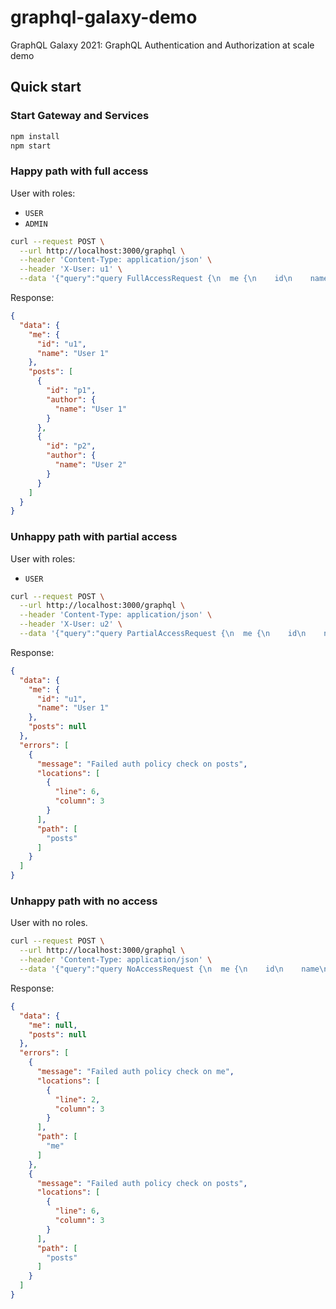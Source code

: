 # graphql-galaxy-demo
GraphQL Galaxy 2021: GraphQL Authentication and Authorization at scale demo

## Quick start

### Start Gateway and Services

```sh
npm install
npm start
```

### Happy path with full access

User with roles:

- `USER`
- `ADMIN`

```sh
curl --request POST \
  --url http://localhost:3000/graphql \
  --header 'Content-Type: application/json' \
  --header 'X-User: u1' \
  --data '{"query":"query FullAccessRequest {\n  me {\n    id\n    name\n  }\n  posts {\n    id\n    author {\n      name\n    }\n  }\n}\n","operationName":"FullAccessRequest"}'
```

Response:

```json
{
  "data": {
    "me": {
      "id": "u1",
      "name": "User 1"
    },
    "posts": [
      {
        "id": "p1",
        "author": {
          "name": "User 1"
        }
      },
      {
        "id": "p2",
        "author": {
          "name": "User 2"
        }
      }
    ]
  }
}
```

### Unhappy path with partial access

User with roles:

- `USER`

```sh
curl --request POST \
  --url http://localhost:3000/graphql \
  --header 'Content-Type: application/json' \
  --header 'X-User: u2' \
  --data '{"query":"query PartialAccessRequest {\n  me {\n    id\n    name\n  }\n  posts {\n    id\n    author {\n      name\n    }\n  }\n}\n","operationName":"PartialAccessRequest"}'
```

Response:

```json
{
  "data": {
    "me": {
      "id": "u1",
      "name": "User 1"
    },
    "posts": null
  },
  "errors": [
    {
      "message": "Failed auth policy check on posts",
      "locations": [
        {
          "line": 6,
          "column": 3
        }
      ],
      "path": [
        "posts"
      ]
    }
  ]
}
```

### Unhappy path with no access

User with no roles.

```sh
curl --request POST \
  --url http://localhost:3000/graphql \
  --header 'Content-Type: application/json' \
  --data '{"query":"query NoAccessRequest {\n  me {\n    id\n    name\n  }\n  posts {\n    id\n    author {\n      name\n    }\n  }\n}\n","operationName":"NoAccessRequest"}'
```

Response:

```json
{
  "data": {
    "me": null,
    "posts": null
  },
  "errors": [
    {
      "message": "Failed auth policy check on me",
      "locations": [
        {
          "line": 2,
          "column": 3
        }
      ],
      "path": [
        "me"
      ]
    },
    {
      "message": "Failed auth policy check on posts",
      "locations": [
        {
          "line": 6,
          "column": 3
        }
      ],
      "path": [
        "posts"
      ]
    }
  ]
}
```
